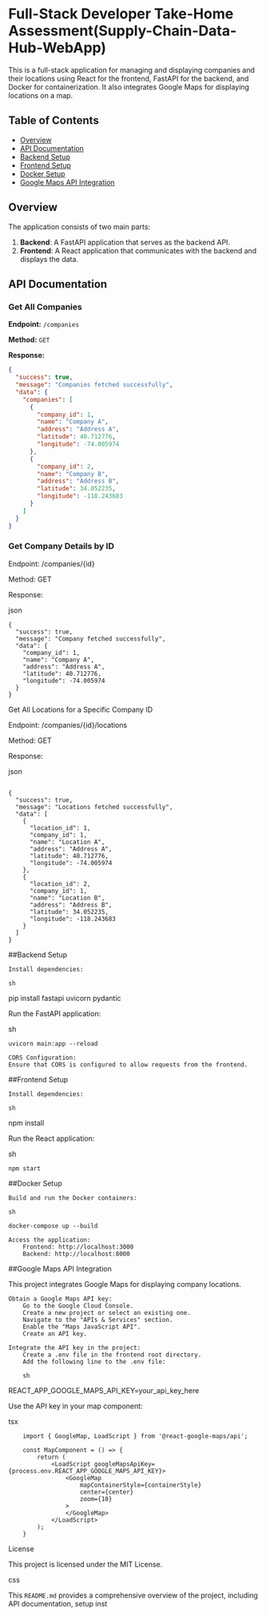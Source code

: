 # Full-Stack Developer Take-Home Assessment(Supply-Chain-Data-Hub-WebApp)

This is a full-stack application for managing and displaying companies and their locations using React for the frontend, FastAPI for the backend, and Docker for containerization. It also integrates Google Maps for displaying locations on a map.

## Table of Contents

- [Overview](#overview)
- [API Documentation](#api-documentation)
- [Backend Setup](#backend-setup)
- [Frontend Setup](#frontend-setup)
- [Docker Setup](#docker-setup)
- [Google Maps API Integration](#google-maps-api-integration)

## Overview

The application consists of two main parts:

1. **Backend**: A FastAPI application that serves as the backend API.
2. **Frontend**: A React application that communicates with the backend and displays the data.

## API Documentation

### Get All Companies

**Endpoint:** `/companies`

**Method:** `GET`

**Response:**
```json
{
  "success": true,
  "message": "Companies fetched successfully",
  "data": {
    "companies": [
      {
        "company_id": 1,
        "name": "Company A",
        "address": "Address A",
        "latitude": 40.712776,
        "longitude": -74.005974
      },
      {
        "company_id": 2,
        "name": "Company B",
        "address": "Address B",
        "latitude": 34.052235,
        "longitude": -118.243683
      }
    ]
  }
}
```
### Get Company Details by ID

Endpoint: /companies/{id}

Method: GET

Response:

json
```
{
  "success": true,
  "message": "Company fetched successfully",
  "data": {
    "company_id": 1,
    "name": "Company A",
    "address": "Address A",
    "latitude": 40.712776,
    "longitude": -74.005974
  }
}
```
Get All Locations for a Specific Company ID

Endpoint: /companies/{id}/locations

Method: GET

Response:

json
```

{
  "success": true,
  "message": "Locations fetched successfully",
  "data": [
    {
      "location_id": 1,
      "company_id": 1,
      "name": "Location A",
      "address": "Address A",
      "latitude": 40.712776,
      "longitude": -74.005974
    },
    {
      "location_id": 2,
      "company_id": 1,
      "name": "Location B",
      "address": "Address B",
      "latitude": 34.052235,
      "longitude": -118.243683
    }
  ]
}
```
##Backend Setup

    Install dependencies:

    sh

pip install fastapi uvicorn pydantic

Run the FastAPI application:

sh

    uvicorn main:app --reload

    CORS Configuration:
    Ensure that CORS is configured to allow requests from the frontend.

##Frontend Setup

    Install dependencies:

    sh

npm install

Run the React application:

sh

    npm start

##Docker Setup

    Build and run the Docker containers:

    sh

    docker-compose up --build

    Access the application:
        Frontend: http://localhost:3000
        Backend: http://localhost:8000

##Google Maps API Integration

This project integrates Google Maps for displaying company locations.

    Obtain a Google Maps API key:
        Go to the Google Cloud Console.
        Create a new project or select an existing one.
        Navigate to the "APIs & Services" section.
        Enable the "Maps JavaScript API".
        Create an API key.

    Integrate the API key in the project:
        Create a .env file in the frontend root directory.
        Add the following line to the .env file:

        sh

REACT_APP_GOOGLE_MAPS_API_KEY=your_api_key_here

Use the API key in your map component:

tsx

        import { GoogleMap, LoadScript } from '@react-google-maps/api';

        const MapComponent = () => {
            return (
                <LoadScript googleMapsApiKey={process.env.REACT_APP_GOOGLE_MAPS_API_KEY}>
                    <GoogleMap
                        mapContainerStyle={containerStyle}
                        center={center}
                        zoom={10}
                    >
                    </GoogleMap>
                </LoadScript>
            );
        }

License

This project is licensed under the MIT License.

css


This `README.md` provides a comprehensive overview of the project, including API documentation, setup inst
